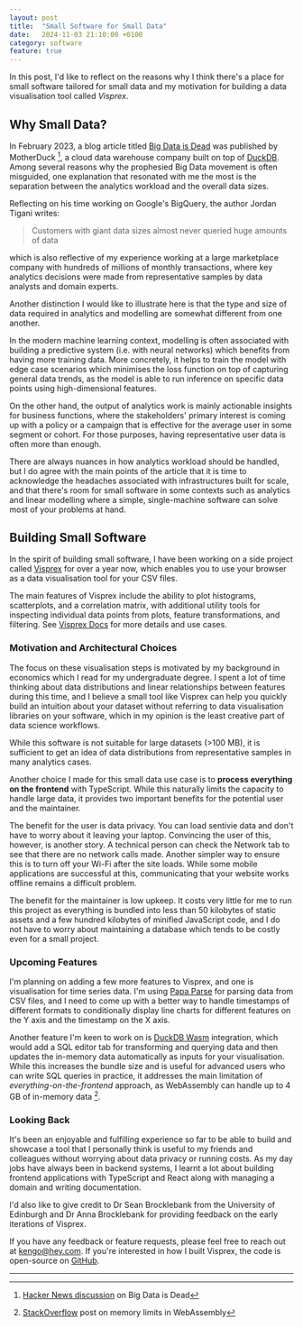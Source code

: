 ```yaml
---
layout: post
title:  "Small Software for Small Data"
date:   2024-11-03 21:10:00 +0100
category: software
feature: true
---
```


In this post, I'd like to reflect on the reasons why I think there's a place for small software tailored for small data and my motivation for building a data visualisation tool called _Visprex_.

<h2>Why Small Data?</h2>

In February 2023, a blog article titled [Big Data is Dead] was published by MotherDuck [^1], a cloud data warehouse company built on top of [DuckDB]. Among several reasons why the prophesied Big Data movement is often misguided, one explanation that resonated with me the most is the separation between the analytics workload and the overall data sizes.

Reflecting on his time working on Google's BigQuery, the author Jordan Tigani writes:

> Customers with giant data sizes almost never queried huge amounts of data

which is also reflective of my experience working at a large marketplace company with hundreds of millions of monthly transactions, where key analytics decisions were made from representative samples by data analysts and domain experts.

Another distinction I would like to illustrate here is that the type and size of data required in analytics and modelling are somewhat different from one another.

In the modern machine learning context, modelling is often associated with building a predictive system (i.e. with neural networks) which benefits from having more training data. More concretely, it helps to train the model with edge case scenarios which minimises the loss function on top of capturing general data trends, as the model is able to run inference on specific data points using high-dimensional features.

On the other hand, the output of analytics work is mainly actionable insights for business functions, where the stakeholders' primary interest is coming up with a policy or a campaign that is effective for the average user in some segment or cohort. For those purposes, having representative user data is often more than enough.

There are always nuances in how analytics workload should be handled, but I do agree with the main points of the article that it is time to acknowledge the headaches associated with infrastructures built for scale, and that there's room for small software in some contexts such as analytics and linear modelling where a simple, single-machine software can solve most of your problems at hand.

<h2>Building Small Software</h2>

In the spirit of building small software, I have been working on a side project called [Visprex] for over a year now, which enables you to use your browser as a data visualisation tool for your CSV files.

The main features of Visprex include the ability to plot histograms, scatterplots, and a correlation matrix, with additional utility tools for inspecting individual data points from plots, feature transformations, and filtering. See [Visprex Docs] for more details and use cases.

<h3>Motivation and Architectural Choices</h3>

The focus on these visualisation steps is motivated by my background in economics which I read for my undergraduate degree. I spent a lot of time thinking about data distributions and linear relationships between features during this time, and I believe a small tool like Visprex can help you quickly build an intuition about your dataset without referring to data visualisation libraries on your software, which in my opinion is the least creative part of data science workflows.

While this software is not suitable for large datasets (>100 MB), it is sufficient to get an idea of data distributions from representative samples in many analytics cases.

Another choice I made for this small data use case is to <b>process everything on the frontend</b> with TypeScript. While this naturally limits the capacity to handle large data, it provides two important benefits for the potential user and the maintainer.

The benefit for the user is data privacy. You can load sentivie data and don't have to worry about it leaving your laptop. Convincing the user of this, however, is another story. A technical person can check the Network tab to see that there are no network calls made. Another simpler way to ensure this is to turn off your Wi-Fi after the site loads. While some mobile applications are successful at this, communicating that your website works offline remains a difficult problem.

The benefit for the maintainer is low upkeep. It costs very little for me to run this project as everything is bundled into less than 50 kilobytes of static assets and a few hundred kilobytes of minified JavaScript code, and I do not have to worry about maintaining a database which tends to be costly even for a small project.

<h3>Upcoming Features</h3>

I'm planning on adding a few more features to Visprex, and one is visualisation for time series data. I'm using [Papa Parse] for parsing data from CSV files, and I need to come up with a better way to handle timestamps of different formats to conditionally display line charts for different features on the Y axis and the timestamp on the X axis.

Another feature I'm keen to work on is [DuckDB Wasm] integration, which would add a SQL editor tab for transforming and querying data and then updates the in-memory data automatically as inputs for your visualisation. While this increases the bundle size and is useful for advanced users who can write SQL queries in practice, it addresses the main limitation of _everything-on-the-frontend_ approach, as WebAssembly can handle up to 4 GB of in-memory data [^2].

<h3>Looking Back</h3>

It's been an enjoyable and fulfilling experience so far to be able to build and showcase a tool that I personally think is useful to my friends and colleagues without worrying about data privacy or running costs. As my day jobs have always been in backend systems, I learnt a lot about building frontend applications with TypeScript and React along with managing a domain and writing documentation.

I'd also like to give credit to Dr Sean Brocklebank from the University of Edinburgh and Dr Anna Brocklebank for providing feedback on the early iterations of Visprex.

If you have any feedback or feature requests, please feel free to reach out at [kengo@hey.com]. If you're interested in how I built Visprex, the code is open-source on [GitHub].

[Visprex]: https://visprex.com
[Visprex Docs]: https://docs.visprex.com
[GitHub]: https://github.com/visprex/visprex
[Big Data is Dead]: https://motherduck.com/blog/big-data-is-dead/
[DuckDB]: https://duckdb.org/
[Papa Parse]: https://www.papaparse.com/docs
[DuckDB Wasm]: https://duckdb.org/docs/api/wasm/overview.html
[kengo@hey.com]: mailto:kengo@hey.com

----

[^1]: [Hacker News discussion](https://news.ycombinator.com/item?id=34694926) on Big Data is Dead
[^2]: [StackOverflow](https://stackoverflow.com/questions/40417774/memory-limits-in-webassembly) post on memory limits in WebAssembly